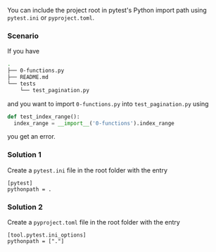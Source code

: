 You can include the project root in pytest's Python import path using `pytest.ini` or `pyproject.toml`.


### Scenario 

 If you have
```bash
.
├── 0-functions.py
├── README.md
└── tests
    └── test_pagination.py
```

and you want to import `0-functions.py` into `test_pagination.py` using

```python
def test_index_range():
  index_range = __import__('0-functions').index_range
```

you get an error.

### Solution 1
Create a `pytest.ini` file in the root folder with the entry 

```
[pytest]
pythonpath = .
```

### Solution 2
Create a `pyproject.toml` file in the root folder with the entry

```
[tool.pytest.ini_options]
pythonpath = ["."]
```


